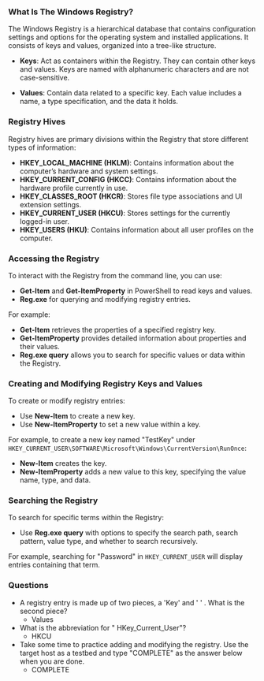 ### What Is The Windows Registry?

The Windows Registry is a hierarchical database that contains configuration settings and options for the operating system and installed applications. It consists of keys and values, organized into a tree-like structure.

- **Keys**: Act as containers within the Registry. They can contain other keys and values. Keys are named with alphanumeric characters and are not case-sensitive.
    
- **Values**: Contain data related to a specific key. Each value includes a name, a type specification, and the data it holds.
    

### Registry Hives

Registry hives are primary divisions within the Registry that store different types of information:

- **HKEY_LOCAL_MACHINE (HKLM)**: Contains information about the computer’s hardware and system settings.
- **HKEY_CURRENT_CONFIG (HKCC)**: Contains information about the hardware profile currently in use.
- **HKEY_CLASSES_ROOT (HKCR)**: Stores file type associations and UI extension settings.
- **HKEY_CURRENT_USER (HKCU)**: Stores settings for the currently logged-in user.
- **HKEY_USERS (HKU)**: Contains information about all user profiles on the computer.

### Accessing the Registry

To interact with the Registry from the command line, you can use:

- **Get-Item** and **Get-ItemProperty** in PowerShell to read keys and values.
- **Reg.exe** for querying and modifying registry entries.

For example:

- **Get-Item** retrieves the properties of a specified registry key.
- **Get-ItemProperty** provides detailed information about properties and their values.
- **Reg.exe query** allows you to search for specific values or data within the Registry.

### Creating and Modifying Registry Keys and Values

To create or modify registry entries:

- Use **New-Item** to create a new key.
- Use **New-ItemProperty** to set a new value within a key.

For example, to create a new key named "TestKey" under `HKEY_CURRENT_USER\SOFTWARE\Microsoft\Windows\CurrentVersion\RunOnce`:

- **New-Item** creates the key.
- **New-ItemProperty** adds a new value to this key, specifying the value name, type, and data.

### Searching the Registry

To search for specific terms within the Registry:

- Use **Reg.exe query** with options to specify the search path, search pattern, value type, and whether to search recursively.

For example, searching for "Password" in `HKEY_CURRENT_USER` will display entries containing that term.

### Questions
- A registry entry is made up of two pieces, a 'Key' and ' ' . What is the second piece?
	- Values
- What is the abbreviation for " HKey_Current_User"?
	- HKCU
- Take some time to practice adding and modifying the registry. Use the target host as a testbed and type "COMPLETE" as the answer below when you are done.
	- COMPLETE